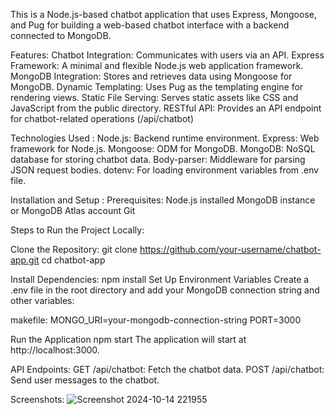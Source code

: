 
This is a Node.js-based chatbot application that uses Express, Mongoose, and Pug for building a web-based chatbot interface with a backend connected to MongoDB.

Features:
Chatbot Integration: Communicates with users via an API.
Express Framework: A minimal and flexible Node.js web application framework.
MongoDB Integration: Stores and retrieves data using Mongoose for MongoDB.
Dynamic Templating: Uses Pug as the templating engine for rendering views.
Static File Serving: Serves static assets like CSS and JavaScript from the public directory.
RESTful API: Provides an API endpoint for chatbot-related operations (/api/chatbot)

Technologies Used :
Node.js: Backend runtime environment.
Express: Web framework for Node.js.
Mongoose: ODM for MongoDB.
MongoDB: NoSQL database for storing chatbot data.
Body-parser: Middleware for parsing JSON request bodies.
dotenv: For loading environment variables from .env file.

Installation and Setup :
Prerequisites:
Node.js installed
MongoDB instance or MongoDB Atlas account
Git

Steps to Run the Project Locally:

Clone the Repository:
git clone https://github.com/your-username/chatbot-app.git
cd chatbot-app

Install Dependencies:
npm install
Set Up Environment Variables Create a .env file in the root directory and add your MongoDB connection string and other variables:

makefile:
MONGO_URI=your-mongodb-connection-string
PORT=3000

Run the Application
npm start
The application will start at http://localhost:3000.

API Endpoints:
GET /api/chatbot: Fetch the chatbot data.
POST /api/chatbot: Send user messages to the chatbot.

Screenshots:
![Screenshot 2024-10-14 221955](https://github.com/user-attachments/assets/e62765a4-c66e-4f3b-948c-425e78e4cf97)




